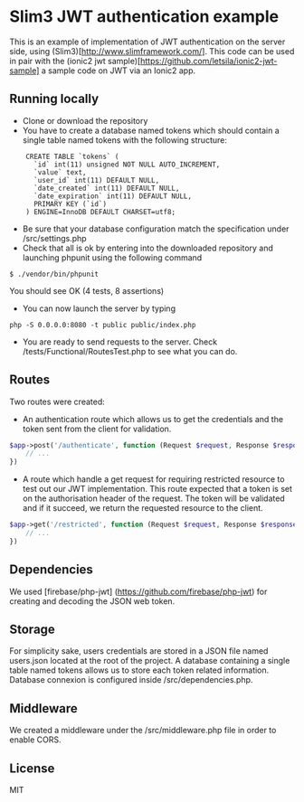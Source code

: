 # Slim3 JWT authentication example

This is an example of implementation of JWT authentication on the server side, using (Slim3)[http://www.slimframework.com/]. This code can be used in pair with
the (ionic2 jwt sample)[https://github.com/letsila/ionic2-jwt-sample] a sample code on JWT via an Ionic2 app.

## Running locally
* Clone or download the repository
* You have to create a database named tokens which should contain a single table named tokens with the following structure:
```
    CREATE TABLE `tokens` (
      `id` int(11) unsigned NOT NULL AUTO_INCREMENT,
      `value` text,
      `user_id` int(11) DEFAULT NULL,
      `date_created` int(11) DEFAULT NULL,
      `date_expiration` int(11) DEFAULT NULL,
      PRIMARY KEY (`id`)
    ) ENGINE=InnoDB DEFAULT CHARSET=utf8;
```

* Be sure that your database configuration match the specification under /src/settings.php
* Check that all is ok by entering into the downloaded repository and launching phpunit using the following command
```
$ ./vendor/bin/phpunit
```
You should see OK (4 tests, 8 assertions)

* You can now launch the server by typing
```
php -S 0.0.0.0:8080 -t public public/index.php
```

* You are ready to send requests to the server. Check /tests/Functional/RoutesTest.php to see what you can do.

## Routes
Two routes were created:

* An authentication route which allows us to get the credentials and the token sent from the client for validation.
```php
$app->post('/authenticate', function (Request $request, Response $response) {
    // ...
})
```

* A route which handle a get request for requiring restricted resource to test out our JWT implementation. This route expected
that a token is set on the authorisation header of the request. The token will be validated and if it succeed, we return
the requested resource to the client.
```php
$app->get('/restricted', function (Request $request, Response $response) {
    // ...
})
```

## Dependencies
We used [firebase/php-jwt] (https://github.com/firebase/php-jwt) for creating and decoding the JSON web token.

## Storage
For simplicity sake, users credentials are stored in a JSON file named users.json located at the root of the project.
A database containing a single table named tokens allows us to store each token related information. Database
connexion is configured inside /src/dependencies.php.

## Middleware
We created a middleware under the /src/middleware.php file in order to enable CORS.

## License
MIT
